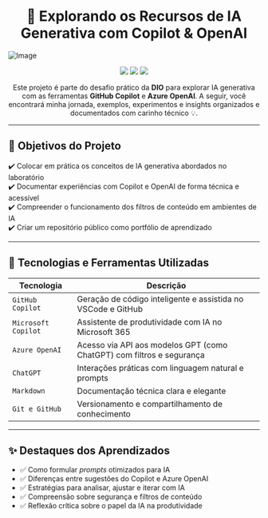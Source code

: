 

<h1 align="center">🤖 Explorando os Recursos de IA Generativa com Copilot & OpenAI</h1>

![Image](https://github.com/user-attachments/assets/316c0c71-e69a-478a-a3da-446e9639683f)

<p align="center">
  <img src="https://img.shields.io/badge/Desafio-DIO-%237159c1" />
  <img src="https://img.shields.io/badge/GitHub-Copilot-blue" />
  <img src="https://img.shields.io/badge/OpenAI-Azure-green" />
</p>

<p align="center">
  Este projeto é parte do desafio prático da <strong>DIO</strong> para explorar IA generativa com as ferramentas <strong>GitHub Copilot</strong> e <strong>Azure OpenAI</strong>. A seguir, você encontrará minha jornada, exemplos, experimentos e insights organizados e documentados com carinho técnico 💡.
</p>

---

## 🚀 Objetivos do Projeto

✔️ Colocar em prática os conceitos de IA generativa abordados no laboratório  
✔️ Documentar experiências com Copilot e OpenAI de forma técnica e acessível  
✔️ Compreender o funcionamento dos filtros de conteúdo em ambientes de IA  
✔️ Criar um repositório público como portfólio de aprendizado  

---

## 🧠 Tecnologias e Ferramentas Utilizadas

| Tecnologia              | Descrição                                                                 |
|-------------------------|---------------------------------------------------------------------------|
| `GitHub Copilot`        | Geração de código inteligente e assistida no VSCode e GitHub              |
| `Microsoft Copilot`     | Assistente de produtividade com IA no Microsoft 365                       |
| `Azure OpenAI`          | Acesso via API aos modelos GPT (como ChatGPT) com filtros e segurança     |
| `ChatGPT`               | Interações práticas com linguagem natural e prompts                      |
| `Markdown`              | Documentação técnica clara e elegante                                     |
| `Git e GitHub`          | Versionamento e compartilhamento de conhecimento   

---

## ✨ Destaques dos Aprendizados

- ✅ Como formular *prompts* otimizados para IA  
- ✅ Diferenças entre sugestões do Copilot e Azure OpenAI  
- ✅ Estratégias para analisar, ajustar e iterar com IA  
- ✅ Compreensão sobre segurança e filtros de conteúdo  
- ✅ Reflexão crítica sobre o papel da IA na produtividade




 
